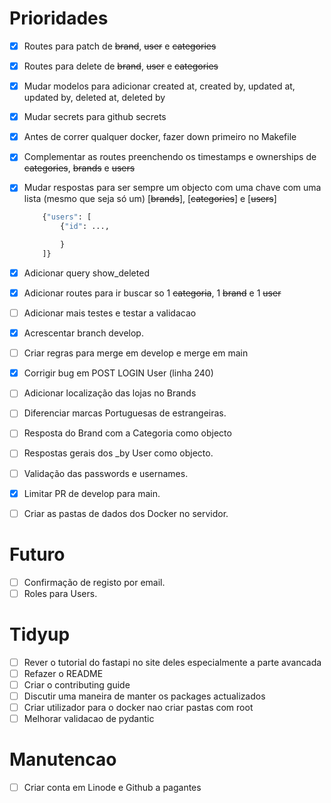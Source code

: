# Prioridades

- [x] Routes para patch de ~~brand~~, ~~user~~ e ~~categories~~
- [x] Routes para delete de ~~brand~~, ~~user~~ e ~~categories~~
- [x] Mudar modelos para adicionar created at, created by, updated at, updated by, deleted at, deleted by
- [x] Mudar secrets para github secrets
- [x] Antes de correr qualquer docker, fazer down primeiro no Makefile
- [x] Complementar as routes preenchendo os timestamps e ownerships de ~~categories~~, ~~brands~~ e ~~users~~
- [x] Mudar respostas para ser sempre um objecto com uma chave com uma lista (mesmo que seja só um) [~~brands~~], [~~categories~~] e [~~users~~]

  ```python
      {"users": [
          {"id": ...,

          }
      ]}
  ```

- [x] Adicionar query show_deleted
- [x] Adicionar routes para ir buscar so 1 ~~categoria~~, 1 ~~brand~~ e 1 ~~user~~
- [ ] Adicionar mais testes e testar a validacao
- [x] Acrescentar branch develop.
- [ ] Criar regras para merge em develop e merge em main
- [x] Corrigir bug em POST LOGIN User (linha 240)
- [ ] Adicionar localização das lojas no Brands
- [ ] Diferenciar marcas Portuguesas de estrangeiras.
- [ ] Resposta do Brand com a Categoria como objecto
- [ ] Respostas gerais dos \_by User como objecto.
- [ ] Validação das passwords e usernames.
- [x] Limitar PR de develop para main.
- [ ] Criar as pastas de dados dos Docker no servidor.

# Futuro

- [ ] Confirmação de registo por email.
- [ ] Roles para Users.

# Tidyup

- [ ] Rever o tutorial do fastapi no site deles especialmente a parte avancada
- [ ] Refazer o README
- [ ] Criar o contributing guide
- [ ] Discutir uma maneira de manter os packages actualizados
- [ ] Criar utilizador para o docker nao criar pastas com root
- [ ] Melhorar validacao de pydantic

# Manutencao

- [ ] Criar conta em Linode e Github a pagantes
